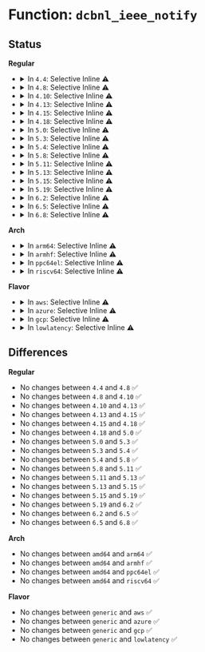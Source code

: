 # Function: <code>dcbnl_ieee_notify</code>

## Status
<b>Regular</b>
<ul>
<li>
<details>
<summary>In <code>4.4</code>: Selective Inline ⚠️</summary>

```c
int dcbnl_ieee_notify(struct net_device *dev, int event, int cmd, u32 seq, u32 portid);
```

**Collision:** Unique Global

**Inline:** Selective

**Transformation:** False

**Instances:**

```
In net/dcb/dcbnl.c (ffffffff81814d40)
Location: net/dcb/dcbnl.c:1393
Inline: True
Inline callers:
  - net/dcb/dcbnl.c:dcbnl_ieee_del
  - net/dcb/dcbnl.c:dcbnl_ieee_set
```
**Symbols:**

```
ffffffff81814d40-ffffffff81814d56: dcbnl_ieee_notify (STB_GLOBAL)
```
</details>
</li>
<li>
<details>
<summary>In <code>4.8</code>: Selective Inline ⚠️</summary>

```c
int dcbnl_ieee_notify(struct net_device *dev, int event, int cmd, u32 seq, u32 portid);
```

**Collision:** Unique Global

**Inline:** Selective

**Transformation:** False

**Instances:**

```
In net/dcb/dcbnl.c (ffffffff81887e0c)
Location: net/dcb/dcbnl.c:1393
Inline: True
Inline callers:
  - net/dcb/dcbnl.c:dcbnl_ieee_del
  - net/dcb/dcbnl.c:dcbnl_ieee_set
```
**Symbols:**

```
ffffffff81887c10-ffffffff81887c26: dcbnl_ieee_notify (STB_GLOBAL)
```
</details>
</li>
<li>
<details>
<summary>In <code>4.10</code>: Selective Inline ⚠️</summary>

```c
int dcbnl_ieee_notify(struct net_device *dev, int event, int cmd, u32 seq, u32 portid);
```

**Collision:** Unique Global

**Inline:** Selective

**Transformation:** False

**Instances:**

```
In net/dcb/dcbnl.c (ffffffff818bc62a)
Location: net/dcb/dcbnl.c:1394
Inline: True
Inline callers:
  - net/dcb/dcbnl.c:dcbnl_ieee_del
  - net/dcb/dcbnl.c:dcbnl_ieee_set
```
**Symbols:**

```
ffffffff818bc430-ffffffff818bc446: dcbnl_ieee_notify (STB_GLOBAL)
```
</details>
</li>
<li>
<details>
<summary>In <code>4.13</code>: Selective Inline ⚠️</summary>

```c
int dcbnl_ieee_notify(struct net_device *dev, int event, int cmd, u32 seq, u32 portid);
```

**Collision:** Unique Global

**Inline:** Selective

**Transformation:** False

**Instances:**

```
In net/dcb/dcbnl.c (ffffffff818e302f)
Location: net/dcb/dcbnl.c:1387
Inline: True
Inline callers:
  - net/dcb/dcbnl.c:dcbnl_ieee_del
  - net/dcb/dcbnl.c:dcbnl_ieee_set
```
**Symbols:**

```
ffffffff818e2e20-ffffffff818e2e36: dcbnl_ieee_notify (STB_GLOBAL)
```
</details>
</li>
<li>
<details>
<summary>In <code>4.15</code>: Selective Inline ⚠️</summary>

```c
int dcbnl_ieee_notify(struct net_device *dev, int event, int cmd, u32 seq, u32 portid);
```

**Collision:** Unique Global

**Inline:** Selective

**Transformation:** False

**Instances:**

```
In net/dcb/dcbnl.c (ffffffff81968e22)
Location: net/dcb/dcbnl.c:1387
Inline: True
Inline callers:
  - net/dcb/dcbnl.c:dcbnl_ieee_del
  - net/dcb/dcbnl.c:dcbnl_ieee_set
```
**Symbols:**

```
ffffffff81968c10-ffffffff81968c26: dcbnl_ieee_notify (STB_GLOBAL)
```
</details>
</li>
<li>
<details>
<summary>In <code>4.18</code>: Selective Inline ⚠️</summary>

```c
int dcbnl_ieee_notify(struct net_device *dev, int event, int cmd, u32 seq, u32 portid);
```

**Collision:** Unique Global

**Inline:** Selective

**Transformation:** False

**Instances:**

```
In net/dcb/dcbnl.c (ffffffff819c25c2)
Location: net/dcb/dcbnl.c:1399
Inline: True
Inline callers:
  - net/dcb/dcbnl.c:dcbnl_ieee_del
  - net/dcb/dcbnl.c:dcbnl_ieee_set
```
**Symbols:**

```
ffffffff819c23f0-ffffffff819c2406: dcbnl_ieee_notify (STB_GLOBAL)
```
</details>
</li>
<li>
<details>
<summary>In <code>5.0</code>: Selective Inline ⚠️</summary>

```c
int dcbnl_ieee_notify(struct net_device *dev, int event, int cmd, u32 seq, u32 portid);
```

**Collision:** Unique Global

**Inline:** Selective

**Transformation:** False

**Instances:**

```
In net/dcb/dcbnl.c (ffffffff819f9b22)
Location: net/dcb/dcbnl.c:1399
Inline: True
Inline callers:
  - net/dcb/dcbnl.c:dcbnl_ieee_del
  - net/dcb/dcbnl.c:dcbnl_ieee_set
```
**Symbols:**

```
ffffffff819f9950-ffffffff819f9966: dcbnl_ieee_notify (STB_GLOBAL)
```
</details>
</li>
<li>
<details>
<summary>In <code>5.3</code>: Selective Inline ⚠️</summary>

```c
int dcbnl_ieee_notify(struct net_device *dev, int event, int cmd, u32 seq, u32 portid);
```

**Collision:** Unique Global

**Inline:** Selective

**Transformation:** False

**Instances:**

```
In net/dcb/dcbnl.c (ffffffff81a6907b)
Location: net/dcb/dcbnl.c:1404
Inline: True
Inline callers:
  - net/dcb/dcbnl.c:dcbnl_ieee_del
  - net/dcb/dcbnl.c:dcbnl_ieee_set
```
**Symbols:**

```
ffffffff81a68ea0-ffffffff81a68eb6: dcbnl_ieee_notify (STB_GLOBAL)
```
</details>
</li>
<li>
<details>
<summary>In <code>5.4</code>: Selective Inline ⚠️</summary>

```c
int dcbnl_ieee_notify(struct net_device *dev, int event, int cmd, u32 seq, u32 portid);
```

**Collision:** Unique Global

**Inline:** Selective

**Transformation:** False

**Instances:**

```
In net/dcb/dcbnl.c (ffffffff81a9f9db)
Location: net/dcb/dcbnl.c:1404
Inline: True
Inline callers:
  - net/dcb/dcbnl.c:dcbnl_ieee_del
  - net/dcb/dcbnl.c:dcbnl_ieee_set
```
**Symbols:**

```
ffffffff81a9f800-ffffffff81a9f816: dcbnl_ieee_notify (STB_GLOBAL)
```
</details>
</li>
<li>
<details>
<summary>In <code>5.8</code>: Selective Inline ⚠️</summary>

```c
int dcbnl_ieee_notify(struct net_device *dev, int event, int cmd, u32 seq, u32 portid);
```

**Collision:** Unique Global

**Inline:** Selective

**Transformation:** False

**Instances:**

```
In net/dcb/dcbnl.c (ffffffff81b9b6eb)
Location: net/dcb/dcbnl.c:1404
Inline: True
Inline callers:
  - net/dcb/dcbnl.c:dcbnl_ieee_del
  - net/dcb/dcbnl.c:dcbnl_ieee_set
```
**Symbols:**

```
ffffffff81b9b510-ffffffff81b9b526: dcbnl_ieee_notify (STB_GLOBAL)
```
</details>
</li>
<li>
<details>
<summary>In <code>5.11</code>: Selective Inline ⚠️</summary>

```c
int dcbnl_ieee_notify(struct net_device *dev, int event, int cmd, u32 seq, u32 portid);
```

**Collision:** Unique Global

**Inline:** Selective

**Transformation:** False

**Instances:**

```
In net/dcb/dcbnl.c (ffffffff81bab3fb)
Location: net/dcb/dcbnl.c:1404
Inline: True
Inline callers:
  - net/dcb/dcbnl.c:dcbnl_ieee_del
  - net/dcb/dcbnl.c:dcbnl_ieee_set
```
**Symbols:**

```
ffffffff81bab220-ffffffff81bab236: dcbnl_ieee_notify (STB_GLOBAL)
```
</details>
</li>
<li>
<details>
<summary>In <code>5.13</code>: Selective Inline ⚠️</summary>

```c
int dcbnl_ieee_notify(struct net_device *dev, int event, int cmd, u32 seq, u32 portid);
```

**Collision:** Unique Global

**Inline:** Selective

**Transformation:** False

**Instances:**

```
In net/dcb/dcbnl.c (ffffffff81b9a58b)
Location: net/dcb/dcbnl.c:1404
Inline: True
Inline callers:
  - net/dcb/dcbnl.c:dcbnl_ieee_del
  - net/dcb/dcbnl.c:dcbnl_ieee_set
```
**Symbols:**

```
ffffffff81b9a3b0-ffffffff81b9a3c6: dcbnl_ieee_notify (STB_GLOBAL)
```
</details>
</li>
<li>
<details>
<summary>In <code>5.15</code>: Selective Inline ⚠️</summary>

```c
int dcbnl_ieee_notify(struct net_device *dev, int event, int cmd, u32 seq, u32 portid);
```

**Collision:** Unique Global

**Inline:** Selective

**Transformation:** False

**Instances:**

```
In net/dcb/dcbnl.c (ffffffff81c67bfb)
Location: net/dcb/dcbnl.c:1404
Inline: True
Inline callers:
  - net/dcb/dcbnl.c:dcbnl_ieee_del
  - net/dcb/dcbnl.c:dcbnl_ieee_set
```
**Symbols:**

```
ffffffff81c67a20-ffffffff81c67a36: dcbnl_ieee_notify (STB_GLOBAL)
```
</details>
</li>
<li>
<details>
<summary>In <code>5.19</code>: Selective Inline ⚠️</summary>

```c
int dcbnl_ieee_notify(struct net_device *dev, int event, int cmd, u32 seq, u32 portid);
```

**Collision:** Unique Global

**Inline:** Selective

**Transformation:** False

**Instances:**

```
In net/dcb/dcbnl.c (ffffffff81e0b277)
Location: net/dcb/dcbnl.c:1404
Inline: True
Inline callers:
  - net/dcb/dcbnl.c:dcbnl_ieee_del
  - net/dcb/dcbnl.c:dcbnl_ieee_set
```
**Symbols:**

```
ffffffff81e0b060-ffffffff81e0b088: dcbnl_ieee_notify (STB_GLOBAL)
```
</details>
</li>
<li>
<details>
<summary>In <code>6.2</code>: Selective Inline ⚠️</summary>

```c
int dcbnl_ieee_notify(struct net_device *dev, int event, int cmd, u32 seq, u32 portid);
```

**Collision:** Unique Global

**Inline:** Selective

**Transformation:** False

**Instances:**

```
In net/dcb/dcbnl.c (ffffffff81fe12b7)
Location: net/dcb/dcbnl.c:1483
Inline: True
Inline callers:
  - net/dcb/dcbnl.c:dcbnl_ieee_del
  - net/dcb/dcbnl.c:dcbnl_ieee_set
```
**Symbols:**

```
ffffffff81fe0940-ffffffff81fe0968: dcbnl_ieee_notify (STB_GLOBAL)
```
</details>
</li>
<li>
<details>
<summary>In <code>6.5</code>: Selective Inline ⚠️</summary>

```c
int dcbnl_ieee_notify(struct net_device *dev, int event, int cmd, u32 seq, u32 portid);
```

**Collision:** Unique Global

**Inline:** Selective

**Transformation:** False

**Instances:**

```
In net/dcb/dcbnl.c (ffffffff8205cf67)
Location: net/dcb/dcbnl.c:1540
Inline: True
Inline callers:
  - net/dcb/dcbnl.c:dcbnl_ieee_del
  - net/dcb/dcbnl.c:dcbnl_ieee_set
```
**Symbols:**

```
ffffffff8205ccf0-ffffffff8205cd18: dcbnl_ieee_notify (STB_GLOBAL)
```
</details>
</li>
<li>
<details>
<summary>In <code>6.8</code>: Selective Inline ⚠️</summary>

```c
int dcbnl_ieee_notify(struct net_device *dev, int event, int cmd, u32 seq, u32 portid);
```

**Collision:** Unique Global

**Inline:** Selective

**Transformation:** False

**Instances:**

```
In net/dcb/dcbnl.c (ffffffff8212fb7a)
Location: net/dcb/dcbnl.c:1540
Inline: True
Inline callers:
  - net/dcb/dcbnl.c:dcbnl_ieee_del
  - net/dcb/dcbnl.c:dcbnl_ieee_set
```
**Symbols:**

```
ffffffff8212f900-ffffffff8212f928: dcbnl_ieee_notify (STB_GLOBAL)
```
</details>
</li>
</ul>
<b>Arch</b>
<ul>
<li>
<details>
<summary>In <code>arm64</code>: Selective Inline ⚠️</summary>

```c
int dcbnl_ieee_notify(struct net_device *dev, int event, int cmd, u32 seq, u32 portid);
```

**Collision:** Unique Global

**Inline:** Selective

**Transformation:** False

**Instances:**

```
In net/dcb/dcbnl.c (ffff800010d71000)
Location: net/dcb/dcbnl.c:1404
Inline: True
Inline callers:
  - net/dcb/dcbnl.c:dcbnl_ieee_del
  - net/dcb/dcbnl.c:dcbnl_ieee_set
```
**Symbols:**

```
ffff800010d70d48-ffff800010d70da8: dcbnl_ieee_notify (STB_GLOBAL)
```
</details>
</li>
<li>
<details>
<summary>In <code>armhf</code>: Selective Inline ⚠️</summary>

```c
int dcbnl_ieee_notify(struct net_device *dev, int event, int cmd, u32 seq, u32 portid);
```

**Collision:** Unique Global

**Inline:** Selective

**Transformation:** False

**Instances:**

```
In net/dcb/dcbnl.c (c0e6dfa8)
Location: net/dcb/dcbnl.c:1404
Inline: True
Inline callers:
  - net/dcb/dcbnl.c:dcbnl_ieee_del
  - net/dcb/dcbnl.c:dcbnl_ieee_set
```
**Symbols:**

```
c0e6dd94-c0e6ddc4: dcbnl_ieee_notify (STB_GLOBAL)
```
</details>
</li>
<li>
<details>
<summary>In <code>ppc64el</code>: Selective Inline ⚠️</summary>

```c
int dcbnl_ieee_notify(struct net_device *dev, int event, int cmd, u32 seq, u32 portid);
```

**Collision:** Unique Global

**Inline:** Selective

**Transformation:** False

**Instances:**

```
In net/dcb/dcbnl.c (c000000000eaf804)
Location: net/dcb/dcbnl.c:1404
Inline: True
Inline callers:
  - net/dcb/dcbnl.c:dcbnl_ieee_del
  - net/dcb/dcbnl.c:dcbnl_ieee_set
```
**Symbols:**

```
c000000000eaf5b0-c000000000eaf5c8: dcbnl_ieee_notify (STB_GLOBAL)
```
</details>
</li>
<li>
<details>
<summary>In <code>riscv64</code>: Selective Inline ⚠️</summary>

```c
int dcbnl_ieee_notify(struct net_device *dev, int event, int cmd, u32 seq, u32 portid);
```

**Collision:** Unique Global

**Inline:** Selective

**Transformation:** False

**Instances:**

```
In net/dcb/dcbnl.c (ffffffe0008a1bbc)
Location: net/dcb/dcbnl.c:1404
Inline: True
Inline callers:
  - net/dcb/dcbnl.c:dcbnl_ieee_del
  - net/dcb/dcbnl.c:dcbnl_ieee_set
```
**Symbols:**

```
ffffffe0008a1a02-ffffffe0008a1a4e: dcbnl_ieee_notify (STB_GLOBAL)
```
</details>
</li>
</ul>
<b>Flavor</b>
<ul>
<li>
<details>
<summary>In <code>aws</code>: Selective Inline ⚠️</summary>

```c
int dcbnl_ieee_notify(struct net_device *dev, int event, int cmd, u32 seq, u32 portid);
```

**Collision:** Unique Global

**Inline:** Selective

**Transformation:** False

**Instances:**

```
In net/dcb/dcbnl.c (ffffffff81a3ed6b)
Location: net/dcb/dcbnl.c:1404
Inline: True
Inline callers:
  - net/dcb/dcbnl.c:dcbnl_ieee_del
  - net/dcb/dcbnl.c:dcbnl_ieee_set
```
**Symbols:**

```
ffffffff81a3eb90-ffffffff81a3eba6: dcbnl_ieee_notify (STB_GLOBAL)
```
</details>
</li>
<li>
<details>
<summary>In <code>azure</code>: Selective Inline ⚠️</summary>

```c
int dcbnl_ieee_notify(struct net_device *dev, int event, int cmd, u32 seq, u32 portid);
```

**Collision:** Unique Global

**Inline:** Selective

**Transformation:** False

**Instances:**

```
In net/dcb/dcbnl.c (ffffffff819fb95b)
Location: net/dcb/dcbnl.c:1404
Inline: True
Inline callers:
  - net/dcb/dcbnl.c:dcbnl_ieee_del
  - net/dcb/dcbnl.c:dcbnl_ieee_set
```
**Symbols:**

```
ffffffff819fb780-ffffffff819fb796: dcbnl_ieee_notify (STB_GLOBAL)
```
</details>
</li>
<li>
<details>
<summary>In <code>gcp</code>: Selective Inline ⚠️</summary>

```c
int dcbnl_ieee_notify(struct net_device *dev, int event, int cmd, u32 seq, u32 portid);
```

**Collision:** Unique Global

**Inline:** Selective

**Transformation:** False

**Instances:**

```
In net/dcb/dcbnl.c (ffffffff81aaac1b)
Location: net/dcb/dcbnl.c:1404
Inline: True
Inline callers:
  - net/dcb/dcbnl.c:dcbnl_ieee_del
  - net/dcb/dcbnl.c:dcbnl_ieee_set
```
**Symbols:**

```
ffffffff81aaaa40-ffffffff81aaaa56: dcbnl_ieee_notify (STB_GLOBAL)
```
</details>
</li>
<li>
<details>
<summary>In <code>lowlatency</code>: Selective Inline ⚠️</summary>

```c
int dcbnl_ieee_notify(struct net_device *dev, int event, int cmd, u32 seq, u32 portid);
```

**Collision:** Unique Global

**Inline:** Selective

**Transformation:** False

**Instances:**

```
In net/dcb/dcbnl.c (ffffffff81ab6f8b)
Location: net/dcb/dcbnl.c:1404
Inline: True
Inline callers:
  - net/dcb/dcbnl.c:dcbnl_ieee_del
  - net/dcb/dcbnl.c:dcbnl_ieee_set
```
**Symbols:**

```
ffffffff81ab6db0-ffffffff81ab6dc6: dcbnl_ieee_notify (STB_GLOBAL)
```
</details>
</li>
</ul>

## Differences
<b>Regular</b>
<ul>
<li>
No changes between <code>4.4</code> and <code>4.8</code> ✅
</li>
<li>
No changes between <code>4.8</code> and <code>4.10</code> ✅
</li>
<li>
No changes between <code>4.10</code> and <code>4.13</code> ✅
</li>
<li>
No changes between <code>4.13</code> and <code>4.15</code> ✅
</li>
<li>
No changes between <code>4.15</code> and <code>4.18</code> ✅
</li>
<li>
No changes between <code>4.18</code> and <code>5.0</code> ✅
</li>
<li>
No changes between <code>5.0</code> and <code>5.3</code> ✅
</li>
<li>
No changes between <code>5.3</code> and <code>5.4</code> ✅
</li>
<li>
No changes between <code>5.4</code> and <code>5.8</code> ✅
</li>
<li>
No changes between <code>5.8</code> and <code>5.11</code> ✅
</li>
<li>
No changes between <code>5.11</code> and <code>5.13</code> ✅
</li>
<li>
No changes between <code>5.13</code> and <code>5.15</code> ✅
</li>
<li>
No changes between <code>5.15</code> and <code>5.19</code> ✅
</li>
<li>
No changes between <code>5.19</code> and <code>6.2</code> ✅
</li>
<li>
No changes between <code>6.2</code> and <code>6.5</code> ✅
</li>
<li>
No changes between <code>6.5</code> and <code>6.8</code> ✅
</li>
</ul>
<b>Arch</b>
<ul>
<li>
No changes between <code>amd64</code> and <code>arm64</code> ✅
</li>
<li>
No changes between <code>amd64</code> and <code>armhf</code> ✅
</li>
<li>
No changes between <code>amd64</code> and <code>ppc64el</code> ✅
</li>
<li>
No changes between <code>amd64</code> and <code>riscv64</code> ✅
</li>
</ul>
<b>Flavor</b>
<ul>
<li>
No changes between <code>generic</code> and <code>aws</code> ✅
</li>
<li>
No changes between <code>generic</code> and <code>azure</code> ✅
</li>
<li>
No changes between <code>generic</code> and <code>gcp</code> ✅
</li>
<li>
No changes between <code>generic</code> and <code>lowlatency</code> ✅
</li>
</ul>
